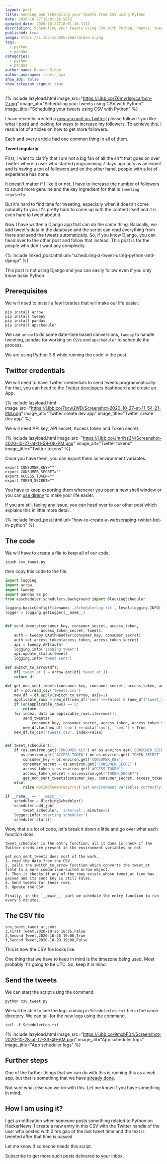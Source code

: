 ```yaml
---
layout: post
title: Sending and scheduling your tweets from CSV using Python
date: 2020-10-27T18:01:29.985Z
updated_date: 2020-10-27T18:01:30.111Z
description: Scheduling your tweets using CSV with Python, Pandas, tweepy and arrow
published: true
image: https://i.ibb.co/0Z6rvhW/carbon-1.png
tags:
  - python
  - pandas
categories:
  - python
  - pandas
author_name: Ranvir Singh
author_username: ranvir_xyz
show_ads: false
show_telegram_signup: true
---
```

{% include lazyload.html image_src="https://i.ibb.co/Z6mw1sp/carbon-2.png" image_alt="Scheduling your tweets using CSV with Python" image_title="Scheduling your tweets using CSV with Python" %}

I have recently created a [new account on Twitter](https://twitter.com/pythonprogramm9)( please follow if you like what I post) and looking for ways to increase my followers. To achieve this, I read a lot of articles on how to get more followers.

Each and every article had one common thing in all of them.

**Tweet regularly**

First, I want to clarify that I am not a big fan of all the sh*t that goes on over Twitter where a user who started programming 7 days ago acts as an expert and is having a ton of followers and on the other hand, people with a lot of experience has none.

It doesn't matter if I like it or not, I have to increase the number of followers to sound more genuine and the key ingredient for that is `tweeting regularly`.

But it's hard to find time for tweeting, especially when it doesn't come naturally to you. It's pretty hard to come up with the content itself and it is even hard to tweet about it.

Now I have written a Django app that can do the same thing. Basically, we add tweet's data in the database and the script can read everything from there and send the tweets automatically. So, if you know Django, you can head over to the other post and follow that instead. This post is for the people who don't want any complexity.

{% include linked_post.html url="scheduling-a-tweet-using-python-and-django" %}

This post is not using Django and you can easily follow even if you only know basic Python.

## Prerequisites

We will need to install a few libraries that will make our life easier.

```shell
pip install arrow
pip install tweepy
pip install pandas
pip install apscheduler
```

We use `arrow` to do some date-time based conversions, `tweepy` to handle tweeting, pandas for working on `CSV`s and `apscheduler` to schedule the process.

We are using Python 3.8 while running the code in the post. 

## Twitter credentials

We will need to have Twitter credentials to send tweets programmatically. For that, you can head to the [Twitter developers](https://developer.twitter.com) dashboard and create an App.

{% include lazyload.html image_src="https://i.ibb.co/7xcw2WD/Screenshot-2020-10-27-at-11-54-21-PM.png" image_alt="Twitter create dev app" image_title="Twitter create dev app" %}

We will need API key, API secret, Access token and Token secret.

{% include lazyload.html image_src="https://i.ibb.co/Jm4Ns3N/Screenshot-2020-10-27-at-11-59-08-PM.png" image_alt="Twitter tokens" image_title="Twitter tokens" %}

Once you have them, you can export them as environment variables.

```shell
export CONSUMER_KEY=""
export CONSUMER_SECRET=""
export ACCESS_TOKEN=""
export TOKEN_SECRET=""
```

You have to keep exporting them whenever you open a new shell window or you can [use direnv](https://ranvir.xyz/blog/dir-env-to-create-environment-variables-in-ubuntu/) to make your life easier.

If you are still facing any issue, you can head over to our other post which explains this in little more detail.

{% include linked_post.html url="how-to-create-a-webscraping-twitter-bot-in-python" %}

## The code

We will have to create a file to keep all of our code.

```shell
touch csv_tweet.py
```

then copy this code to the file.

```python
import logging
import arrow
import tweepy
import pandas as pd
from apscheduler.schedulers.background import BlockingScheduler

logging.basicConfig(filename='./SchedulerLog.txt', level=logging.INFO)
logger = logging.getLogger(__name__)


def send_tweets(consumer_key, consumer_secret, access_token,
                access_token_secret, tweet):
    auth = tweepy.OAuthHandler(consumer_key, consumer_secret)
    auth.set_access_token(access_token, access_token_secret)
    api = tweepy.API(auth)
    logging.info('sending tweet')
    api.update_status(tweet)
    logging.info('tweet sent')

def switch_to_arrow(df):
    df['tweet_at'] = arrow.get(df['tweet_at'])
    return df

def get_non_sent_tweets(consumer_key, consumer_secret, access_token, access_token_secret):
    df = pd.read_csv('tweets.csv')
    new_df = df.apply(switch_to_arrow, axis=1)
    applicable_rows = new_df[(new_df['sent']==False) & (new_df['tweet_at'] < arrow.utcnow())]
    if len(applicable_rows) == 0:
        return
    for index, data in applicable_rows.iterrows():
        send_tweets(
            consumer_key, consumer_secret, access_token, access_token_secret, data['tweet'])
        new_df.loc[new_df['sno'] == data['sno'], 'sent'] = True
    new_df.to_csv('tweets.csv', index=False)


def tweet_scheduler():
    if (os.environ.get('CONSUMER_KEY') or os.environ.get('CONSUMER_SECRET') or
       os.environ.get('ACCESS_TOKEN') or os.environ.get('TOKEN_SECRET')):
        consumer_key = os.environ.get('CONSUMER_KEY')
        consumer_secret = os.environ.get('CONSUMER_SECRET')
        access_token = os.environ.get('ACCESS_TOKEN')
        access_token_secret = os.environ.get('TOKEN_SECRET')
        get_non_sent_tweets(consumer_key, consumer_secret, access_token, access_token_secret)
    else:
        raise NotImplementedError('Set environment variables correctly')

if __name__ == '__main__':
    scheduler = BlockingScheduler()
    scheduler.add_job(
        tweet_scheduler, 'interval', minutes=5)
    logger.info('starting scheduler')
    scheduler.start()
```

Wow, that's a lot of code, let's break it down a little and go over what each function does.

```shell
tweet_scheduler is the entry function, all it does is check if the Twitter creds are present in the environment variables or not.

get_non_sent_tweets does most of the work.
1. read the data from the CSV
2. calls the switch_to_arrow function which converts the tweet_at field to a more comparison-suited arrow object.
3. Then it checks if any of the rows exists whose tweet_at time has passed and its sent key is still False.
4. Send tweets for these rows.
5. Update the CSV.

Finally, in the `__main__` part we schedule the entry function to run every 5 minutes.
```

## The CSV file

```shell
sno,tweet,tweet_at,sent
1,First Tweet,2020-10-26 18:55,False
2,Second Tweet,2020-10-26 19:00,True
3,Second Tweet,2020-10-29 19:00,False
```

This is how the CSV file looks like.

One thing that we have to keep in mind is the timezone being used. Most probably it's going to be UTC. So, keep it in mind.

## Send the tweets

We can start the script using the command

```shell
python csv_tweet.py
```

We will be able to see the logs coming in `SchedulerLog.txt` file in the same directory. We can tail for the new logs using the command,

```shell
tail -f SchedulerLog.txt
```

{% include lazyload.html image_src="https://i.ibb.co/9mxbF04/Screenshot-2020-10-28-at-12-33-49-AM.png" image_alt="App scheduler logs" image_title="App scheduler logs" %}

## Further steps

One of the further things that we can do with this is running this as a web app, but that is something that we have [already done](https://pythonprogramming.org/scheduling-a-tweet-using-python-and-django/).

Not sure what else can we do with this. Let me know if you have something in mind.

## How I am using it?

I get a notification when someone posts something related to Python on HackerNews. I create a new entry in this CSV with the Twitter handle of the user who posted with 2 hrs gap of the last tweet time and the text is tweeted after that time is passed.

Let me know if someone needs this script.

Subscribe to get more such posts delivered to your inbox.